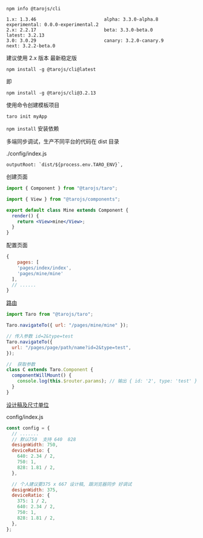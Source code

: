 `npm info @tarojs/cli`

```
1.x: 1.3.46                         alpha: 3.3.0-alpha.8                experimental: 0.0.0-experimental.2
2.x: 2.2.17                         beta: 3.3.0-beta.0                  latest: 3.2.13
3.0: 3.0.29                         canary: 3.2.0-canary.9              next: 3.2.2-beta.0
```

建议使用 2.x 版本 最新稳定版

`npm install -g @tarojs/cli@latest`

即

`npm install -g @tarojs/cli@3.2.13`

使用命令创建模板项目

`taro init myApp`

`npm install` 安装依赖

多端同步调试，生产不同平台的代码在 dist 目录

./config/index.js

```
outputRoot: `dist/${process.env.TARO_ENV}`,
```

创建页面

```jsx
import { Component } from "@tarojs/taro";

import { View } from "@tarojs/components";

export default class Mine extends Component {
  render() {
    return <View>mine</View>;
  }
}
```

配置页面

```js
{
    pages: [
    'pages/index/index',
    'pages/mine/mine'
  ],
  // ......
}

```

[路由](https://docs.taro.zone/docs/2.x/router)

```js
import Taro from "@tarojs/taro";

Taro.navigateTo({ url: "/pages/mine/mine" });

// 传入参数 id=2&type=test
Taro.navigateTo({
  url: "/pages/page/path/name?id=2&type=test",
});

//  获取参数
class C extends Taro.Component {
  componentWillMount() {
    console.log(this.$router.params); // 输出 { id: '2', type: 'test' }
  }
}
```

[设计稿及尺寸单位](https://docs.taro.zone/docs/2.x/size)

config/index.js

```javascript
const config = {
  // .......
  // 默认750  支持 640  828
  designWidth: 750,
  deviceRatio: {
    640: 2.34 / 2,
    750: 1,
    828: 1.81 / 2,
  },

  // 个人建议要375 x 667 设计稿, 跟浏览器同步 好调试
  designWidth: 375,
  deviceRatio: {
    375: 1 / 2,
    640: 2.34 / 2,
    750: 1,
    828: 1.81 / 2,
  },
};
```
